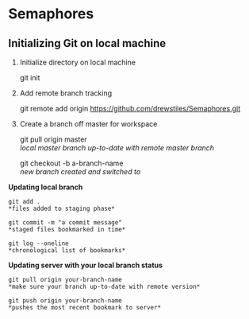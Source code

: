 # Semaphores

## Initializing Git on local machine

1. Initialize directory on local machine  

	git init  
	
2. Add remote branch tracking  

	git remote add origin https://github.com/drewstiles/Semaphores.git  
	
3. Create a branch off master for workspace  

	git pull origin master  
	*local master branch up-to-date with remote master branch*  
	
	git checkout -b a-branch-name  
	*new branch created and switched to*  


**Updating local branch**  

	git add .  
	*files added to staging phase*  
	
	git commit -m "a commit message"  
	*staged files bookmarked in time*  
	
	git log --oneline  
	*chronological list of bookmarks*  
	
**Updating server with your local branch status**  

	git pull origin your-branch-name  
	*make sure your branch up-to-date with remote version*  
	
	git push origin your-branch-name  
	*pushes the most recent bookmark to server*  


